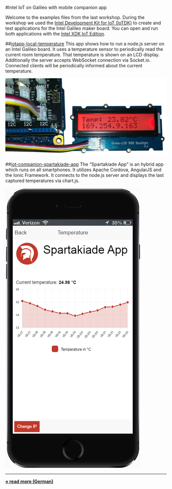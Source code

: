 #Intel IoT on Galileo with mobile companion app

Welcome to the examples files from the last workshop. During the workshop we used the [Intel Development Kit for IoT (IoTDK)](https://software.intel.com/en-us/iot/devkit) to create and test applications for the Intel Galileo maker board. You can open and run both applications with the [Intel XDK IoT Edition](https://software.intel.com/en-us/html5/xdk-iot).

##[iotapp-local-temperature](iotapp-local-temperature)
This app shows how to run a node.js server on an Intel Galileo board. It uses a temperature sensor to periodically read the current room temperature. That temperature is shown on an LCD display. Additionally the server accepts WebSocket connection via Socket.io. Connected clients will be periodically informed about the current temperature.

![Screenshot](../images/output_lcd_display.jpg)

##[iot-companion-spartakiade-app](iot-companion-spartakiade-app)
The “Spartakiade App” is an hybrid app which runs on all smartphones. It utilizes Apache Cordova, AngularJS and the Ionic Framework. It connects to the node.js server and displays the last captured temperatures via chart.js. 

![Screenshot](../images/screenshot_spartakiade_app.png)



**<hr>[« read more (German)](readme.md)**